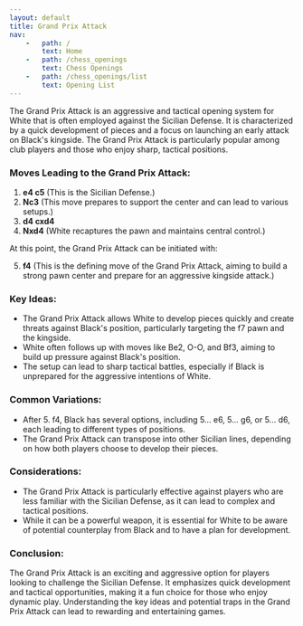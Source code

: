 ```yaml
---
layout: default
title: Grand Prix Attack
nav:
    -   path: /
        text: Home
    -   path: /chess_openings
        text: Chess Openings
    -   path: /chess_openings/list
        text: Opening List
---
```


The Grand Prix Attack is an aggressive and tactical opening system for White that is often employed against the Sicilian Defense. It is characterized by a quick development of pieces and a focus on launching an early attack on Black's kingside. The Grand Prix Attack is particularly popular among club players and those who enjoy sharp, tactical positions.

### Moves Leading to the Grand Prix Attack:

1. **e4 c5** (This is the Sicilian Defense.)
2. **Nc3** (This move prepares to support the center and can lead to various setups.)
3. **d4 cxd4**
4. **Nxd4** (White recaptures the pawn and maintains central control.)

At this point, the Grand Prix Attack can be initiated with:

5. **f4** (This is the defining move of the Grand Prix Attack, aiming to build a strong pawn center and prepare for an aggressive kingside attack.)

### Key Ideas:

- The Grand Prix Attack allows White to develop pieces quickly and create threats against Black's position, particularly targeting the f7 pawn and the kingside.
- White often follows up with moves like Be2, O-O, and Bf3, aiming to build up pressure against Black's position.
- The setup can lead to sharp tactical battles, especially if Black is unprepared for the aggressive intentions of White.

### Common Variations:

- After 5. f4, Black has several options, including 5... e6, 5... g6, or 5... d6, each leading to different types of positions.
- The Grand Prix Attack can transpose into other Sicilian lines, depending on how both players choose to develop their pieces.

### Considerations:

- The Grand Prix Attack is particularly effective against players who are less familiar with the Sicilian Defense, as it can lead to complex and tactical positions.
- While it can be a powerful weapon, it is essential for White to be aware of potential counterplay from Black and to have a plan for development.

### Conclusion:

The Grand Prix Attack is an exciting and aggressive option for players looking to challenge the Sicilian Defense. It emphasizes quick development and tactical opportunities, making it a fun choice for those who enjoy dynamic play. Understanding the key ideas and potential traps in the Grand Prix Attack can lead to rewarding and entertaining games.